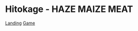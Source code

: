 # Hitokage - HAZE MAIZE MEAT
[Landing](https://haze-maize-meat.netlify.app/)
[Game](https://haze-maize-meat.netlify.app/game.html)
